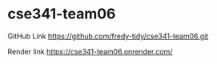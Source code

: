 # cse341-team06
GitHub Link 
https://github.com/fredy-tidy/cse341-team06.git



Render link
https://cse341-team06.onrender.com/

